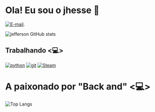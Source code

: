 # Ola! Eu sou o jhesse 🙋 
[![E-mail](https://img.shields.io/badge/Gmail-D14836?style=for-the-badge&logo=gmail&logoColor=white)](https//:www.panjhesse18@gmail.com).

![jefferson GitHub stats](https://github-readme-stats.vercel.app/api?username=pan18j&show_icons=true&theme=radical) 
## Trabalhando <💻> 
[![python](https://img.shields.io/badge/Python-3776AB?style=for-the-badge&logo=python&logoColor=white)]() [![git](https://img.shields.io/badge/GIT-E44C30?style=for-the-badge&logo=git&logoColor=white)]() [![Steam](https://img.shields.io/badge/Steam-000000?style=for-the-badge&logo=steam&logoColor=white)]() 
# A paixonado por "Back and" <💻> 
![Top Langs](https://github-readme-stats.vercel.app/api/top-langs/?username=pan18j&theme=blue-green)
